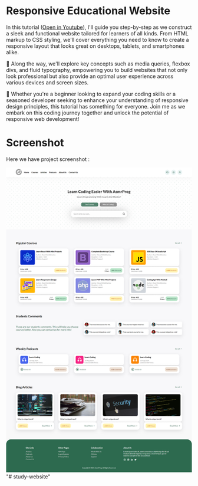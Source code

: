 # Responsive Educational Website

In this tutorial ([Open in Youtube](https://youtu.be/laoPpthez3Q)),  I'll guide you step-by-step as we construct a sleek and functional website tailored for learners of all kinds. From HTML markup to CSS styling, we'll cover everything you need to know to create a responsive layout that looks great on desktops, tablets, and smartphones alike.

📝 Along the way, we'll explore key concepts such as media queries, flexbox divs, and fluid typography, empowering you to build websites that not only look professional but also provide an optimal user experience across various devices and screen sizes.

🚀 Whether you're a beginner looking to expand your coding skills or a seasoned developer seeking to enhance your understanding of responsive design principles, this tutorial has something for everyone. Join me as we embark on this coding journey together and unlock the potential of responsive web development!

# Screenshot
Here we have project screenshot :

![screenshot](screenshot.png)"# study-website" 
